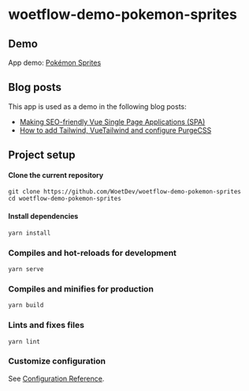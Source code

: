 # woetflow-demo-pokemon-sprites

## Demo
App demo: [Pokémon Sprites](https://pokemon-sprites.netlify.app/)

## Blog posts
This app is used as a demo in the following blog posts:
* [Making SEO-friendly Vue Single Page Applications (SPA)](https://woetflow.com/posts/making-seo-friendly-vue-single-page-applications-spa)
* [How to add Tailwind, VueTailwind and configure PurgeCSS](https://woetflow.com/posts/how-to-add-tailwind-vuetailwind-and-configure-purgecss)

## Project setup

#### Clone the current repository
```
git clone https://github.com/WoetDev/woetflow-demo-pokemon-sprites
cd woetflow-demo-pokemon-sprites
```

#### Install dependencies
```
yarn install
```

### Compiles and hot-reloads for development
```
yarn serve
```

### Compiles and minifies for production
```
yarn build
```

### Lints and fixes files
```
yarn lint
```

### Customize configuration
See [Configuration Reference](https://cli.vuejs.org/config/).
